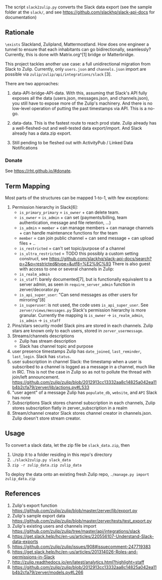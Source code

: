 The script `slack2zulip.py` converts the Slack data export (see the sample
folder at the `slack/`, and see https://github.com/slackhq/slack-api-docs for
documentation)

## Rationale

`\exists` Slackland, Zulipland, Mattermostland. How does one engineer a tunnel
to ensure that each inhabitants can go bidirectionally, seamlessly? Currently,
this is done with Matrix.org^[1] bridge or Matterbridge.

This project tackles another use case: a full unidirectional migration from
Slack to Zulip.  Currently, only `users.json` and `channels.json` import are
possible via `zulip/zulip/api/integrations/slack` [3].

There are two approaches:
1. data-API-bridge-API-data. With this, assuming that Slack's API fully
   exposes all the data (users.json, messages.json, and channels.json), you
   still have to expose more of the Zulip's machinery.  And there is no
   low-level operation of putting the past timestamps via API.  This is a no-go.
2. data-data. This is the fastest route to reach prod state. Zulip already has a
   well-fleshed-out and well-tested data export/import. And Slack already has a
   data.zip export.

1. Still pending to be fleshed out with ActivityPub / Linked Data Notifications

### Donate

See https://rht.github.io/#donate.


## Term Mapping

Most parts of the structures can be mapped 1-to-1, with few exceptions:
1. Permission hierarchy
   in Slack[6]:
   * `is_primary_primary` = `is_owner` + can delete team.
   * `is_owner` = `is_admin` + can set (payments/billing, team authentication,
                  message and file retention, ...)
   * `is_admin` = `member` + can manage members + can manage channels + can handle
                maintenance functions for the team
   * `member` = can join public channel + can send message + can upload files + ..
   * `is_restricted` = can't set topic/purpose of a channel
   * `is_ultra_restricted` = TODO this possibly a custom setting construct, see https://github.com/slackhq/slack-api-docs/search?p=2&q=restricted&type=&utf8=%E2%9C%93
   There is also guest with access to one or several channels
   in Zulip:
   * `is_realm_admin`
   * `is_staff`: barely documented[7], but is functionally equivalent to a
     server admin, as seen in `require_server_admin` function in
     zerver/decorator.py
   * `is_api_super_user`: "Can send messages as other users for mirroring"[8]
   * `is_superuser`: is not used, the code uses `is_api_super_user`. See
     `zerver/views/messages.py`
   Slack's permission hierarchy is more granular.
   Currently the mapping is `is_owner` -> `is_realm_admin`, `is_admin` -> `is_staff`
2. Pins/stars security model
   Slack pins are stored in each channels.
   Zulip stars are known only to each users, stored in `zerver_usermessage`.
3. Streams/channels descriptions
   - Zulip has stream description
   - Slack has channel topic and purpose
4. user presence timestamps
   Zulip has `date_joined`, `last_reminder`, `last_login`.
   Slack has `status`.
5. user subscription in channel
   Slack: the timestamp when a user is subscribed to a channel is logged as a
   message in a channel, much like in IRC. This is not the case in Zulip so as
   not to pollute the thread with join/left announcement.
https://github.com/zulip/zulip/blob/2012913cc13332aa8c14825a042ea11b4b2cfa79/zerver/lib/actions.py#L533
6. "user agent" of a message
   Zulip has `populate_db`, `website`, and `API`
   Slack has none
7. Subscriptions
   Slack stores channel subscription in each channels, Zulip stores subscription
   flatly in zerver_subscription in a realm
8. Stream/channel creator
   Slack stores channel creator in channels.json. Zulip doesn't store stream
   creator.

## Usage

To convert a slack data, let the zip file be `slack_data.zip`, then
1. Unzip it to a folder residing in this repo's directory
2. `./slack2zulip.py slack_data`
3. `zip -r zulip_data.zip zulip_data`

To deploy the data onto an existing fresh Zulip repo,
`./manage.py import zulip_data.zip`

## References

1. Zulip's export function https://github.com/zulip/zulip/blob/master/zerver/lib/export.py
2. Zulip's sample export data https://github.com/zulip/zulip/blob/master/zerver/tests/test_export.py
3. Zulip's existing users and channels import https://github.com/zulip/zulip/tree/master/api/integrations/slack
4. https://get.slack.help/hc/en-us/articles/220556107-Understand-Slack-data-exports
5. https://github.com/zulip/zulip/issues/908#issuecomment-247719383
6. https://get.slack.help/hc/en-us/articles/201314026-Roles-and-permissions-in-Slack
7. http://zulip.readthedocs.io/en/latest/analytics.html?highlight=staff
8. https://github.com/zulip/zulip/blob/2012913cc13332aa8c14825a042ea11b4b2cfa79/zerver/models.py#L266
